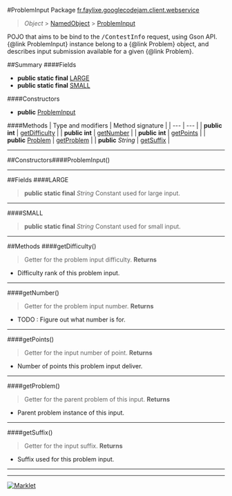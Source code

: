 #ProblemInput
Package [fr.faylixe.googlecodejam.client.webservice](README.md)<br>

> *Object* > [NamedObject](ommon/NamedObject.md) > [ProblemInput](ProblemInput.md)

<p>POJO that aims to be bind to the <tt>/ContestInfo</tt>
 request, using Gson API. {@link ProblemInput} instance belong
 to a {@link Problem} object, and describes input submission
 available for a given {@link Problem}.</p>

##Summary
####Fields
* **public static final** [LARGE](#large)
* **public static final** [SMALL](#small)

####Constructors
* **public** [ProblemInput](#probleminput)

####Methods
| Type and modifiers | Method signature |
| --- | --- |
| **public** **int** | [getDifficulty](#getdifficulty) |
| **public** **int** | [getNumber](#getnumber) |
| **public** **int** | [getPoints](#getpoints) |
| **public** [Problem](Problem.md) | [getProblem](#getproblem) |
| **public** *String* | [getSuffix](#getsuffix) |

---


##Constructors####ProblemInput()
> 

---


##Fields
####LARGE
> **public static final** *String*
Constant used for large input.

---

####SMALL
> **public static final** *String*
Constant used for small input.

---


##Methods
####getDifficulty()
> Getter for the problem input difficulty.
> **Returns**
* Difficulty rank of this problem input.


---

####getNumber()
> Getter for the problem input number.
> **Returns**
* TODO : Figure out what number is for.


---

####getPoints()
> Getter for the input number of point.
> **Returns**
* Number of points this problem input deliver.


---

####getProblem()
> Getter for the parent problem of this input.
> **Returns**
* Parent problem instance of this input.


---

####getSuffix()
> Getter for the input suffix.
> **Returns**
* Suffix used for this problem input.


---

---

[![Marklet](https://img.shields.io/badge/Generated%20by-Marklet-green.svg)](https://github.com/Faylixe/marklet)